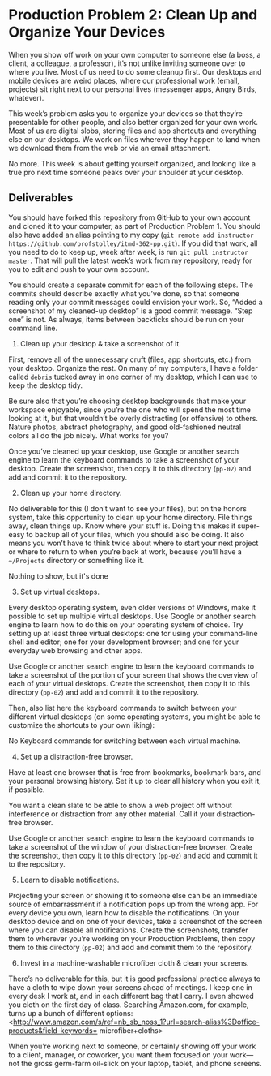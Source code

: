 ﻿# Production Problem 2: Clean Up and Organize Your Devices

When you show off work on your own computer to someone else (a boss, a client, a colleague, a
professor), it’s not unlike inviting someone over to where you live. Most of us need to do some
cleanup first. Our desktops and mobile devices are weird places, where our professional work (email,
projects) sit right next to our personal lives (messenger apps, Angry Birds, whatever).


This week’s problem asks you to organize your devices so that they’re presentable for other people,
and also better organized for your own work. Most of us are digital slobs, storing files and app
shortcuts and everything else on our desktops. We work on files wherever they happen to land when we
download them from the web or via an email attachment.

No more. This week is about getting yourself organized, and looking like a true pro next time
someone peaks over your shoulder at your desktop.

## Deliverables

You should have forked this repository from GitHub to your own account and cloned it to your
computer, as part of Production Problem 1. You should also have added an alias pointing to my copy
(`git remote add instructor https://github.com/profstolley/itmd-362-pp.git`). If you did that work,
all you need to do to keep up, week after week, is run `git pull instructor master`. That will pull
the latest week’s work from my repository, ready for you to edit and push to your own account.

You should create a separate commit for each of the following steps. The commits should describe
exactly what you’ve done, so that someone reading only your commit messages could envision your
work. So, “Added a screenshot of my cleaned-up desktop” is a good commit message. “Step one” is not.
As always, items between backticks should be run on your command line.

1. Clean up your desktop & take a screenshot of it.

First, remove all of the unnecessary cruft (files, app shortcuts, etc.) from your desktop. Organize
the rest. On many of my computers, I have a folder called `debris` tucked away in one corner of my
desktop, which I can use to keep the desktop tidy.

Be sure also that you’re choosing desktop backgrounds that make your workspace enjoyable, since
you’re the one who will spend the most time looking at it, but that wouldn’t be overly distracting
(or offensive) to others. Nature photos, abstract photography, and good old-fashioned neutral colors
all do the job nicely. What works for you?

Once you’ve cleaned up your desktop, use Google or another search engine to learn the keyboard
commands to take a screenshot of your desktop. Create the screenshot, then copy it to this directory
(`pp-02`) and add and commit it to the repository.


2. Clean up your home directory.

No deliverable for this (I don’t want to see your files), but on the honors system, take this
opportunity to clean up your home directory. File things away, clean things up. Know where your
stuff is. Doing this makes it super-easy to backup all of your files, which you should also be
doing. It also means you won’t have to think twice about where to start your next project or where
to return to when you’re back at work, because you’ll have a `~/Projects` directory or something
like it.

Nothing to show, but it's done

3. Set up virtual desktops.

Every desktop operating system, even older versions of Windows, make it possible to set up multiple
virtual desktops. Use Google or another search engine to learn how to do this on your operating
system of choice. Try setting up at least three virtual desktops: one for using your command-line
shell and editor; one for your development browser; and one for your everyday web browsing and other
apps.

Use Google or another search engine to learn the keyboard commands to take a screenshot of the
portion of your screen that shows the overview of each of your virtual desktops. Create the
screenshot, then copy it to this directory (`pp-02`) and add and commit it to the repository.

Then, also list here the keyboard commands to switch between your different virtual desktops (on
some operating systems, you might be able to customize the shortcuts to your own liking):

No Keyboard commands for switching between each virtual machine.




4. Set up a distraction-free browser.

Have at least one browser that is free from bookmarks, bookmark bars, and your personal browsing
history. Set it up to clear all history when you exit it, if possible.

You want a clean slate to be able to show a web project off without interference or distraction from
any other material. Call it your distraction-free browser.

Use Google or another search engine to learn the keyboard commands to take a screenshot of the
window of your distraction-free browser. Create the screenshot, then copy it to this directory
(`pp-02`) and add and commit it to the repository.

5. Learn to disable notifications.

Projecting your screen or showing it to someone else can be an immediate source of embarrassment if
a notification pops up from the wrong app. For every device you own, learn how to disable the
notifications. On your desktop device and on one of your devices, take a screenshot of the screen
where you can disable all notifications. Create the screenshots, transfer them to wherever you’re
working on your Production Problems, then copy them to this directory (`pp-02`) and add and commit
them to the repository.


6. Invest in a machine-washable microfiber cloth & clean your screens.

There’s no deliverable for this, but it is good professional practice always to have a cloth to wipe
down your screens ahead of meetings. I keep one in every desk I work at, and in each different bag
that I carry. I even showed you cloth on the first day of class. Searching Amazon.com, for example,
turns up a bunch of different options:
<http://www.amazon.com/s/ref=nb_sb_noss_1?url=search-alias%3Doffice-products&field-keywords=
microfiber+cloths>

When you’re working next to someone, or certainly showing off your work to a client, manager, or
coworker, you want them focused on your work—not the gross germ-farm oil-slick on your laptop,
tablet, and phone screens.

